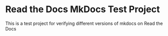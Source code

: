 Read the Docs MkDocs Test Project
=================================

This is a test project for verifying different versions of mkdocs on Read the Docs
